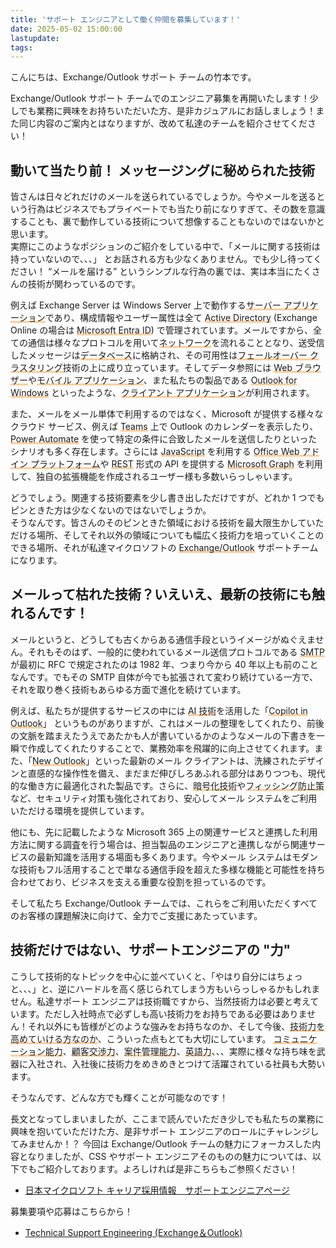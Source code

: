 ```yaml
---
title: 'サポート エンジニアとして働く仲間を募集しています！'
date: 2025-05-02 15:00:00
lastupdate: 
tags:
---
```



こんにちは、Exchange/Outlook サポート チームの竹本です。
 
Exchange/Outlook サポート チームでのエンジニア募集を再開いたします！少しでも業務に興味をお持ちいただいた方、是非カジュアルにお話しましょう！また同じ内容のご案内とはなりますが、改めて私達のチームを紹介させてください！  
 
## 動いて当たり前！ メッセージングに秘められた技術

皆さんは日々どれだけのメールを送られているでしょうか。今やメールを送るという行為はビジネスでもプライベートでも当たり前になりすぎて、その数を意識することも、裏で動作している技術について想像することもないのではないかと思います。  
実際にこのようなポジションのご紹介をしている中で、「メールに関する技術は持っていないので、、、」 とお話される方も少なくありません。でも少し待ってください！ “メールを届ける” というシンプルな行為の裏では、実は本当にたくさんの技術が関わっているのです。
 
例えば Exchange Server は Windows Server 上で動作する<span style="background: linear-gradient(transparent 80%, #ffcc99 80%)">サーバー アプリケーション</span>であり、構成情報やユーザー属性は全て <span style="background: linear-gradient(transparent 80%, #ffcc99 80%)">Active Directory</span> (Exchange Online の場合は <span style="background: linear-gradient(transparent 80%, #ffcc99 80%)">Microsoft Entra ID</span>) で管理されています。メールですから、全ての通信は様々なプロトコルを用いて<span style="background: linear-gradient(transparent 80%, #ffcc99 80%)">ネットワーク</span>を流れることとなり、送受信したメッセージは<span style="background: linear-gradient(transparent 80%, #ffcc99 80%)">データベース</span>に格納され、その可用性は<span style="background: linear-gradient(transparent 80%, #ffcc99 80%)">フェールオーバー クラスタリング</span>技術の上に成り立っています。そしてデータ参照には <span style="background: linear-gradient(transparent 80%, #ffcc99 80%)">Web ブラウザー</span>や<span style="background: linear-gradient(transparent 80%, #ffcc99 80%)">モバイル アプリケーション</span>、また私たちの製品である <span style="background: linear-gradient(transparent 80%, #ffcc99 80%)">Outlook for Windows</span> といったような、<span style="background: linear-gradient(transparent 80%, #ffcc99 80%)">クライアント アプリケーション</span>が利用されます。
 
また、メールをメール単体で利用するのではなく、Microsoft が提供する様々なクラウド サービス、例えば <span style="background: linear-gradient(transparent 80%, #ffcc99 80%)">Teams</span> 上で Outlook のカレンダーを表示したり、<span style="background: linear-gradient(transparent 80%, #ffcc99 80%)">Power Automate</span> を使って特定の条件に合致したメールを送信したりといったシナリオも多く存在します。さらには <span style="background: linear-gradient(transparent 80%, #ffcc99 80%)">JavaScript</span> を利用する <span style="background: linear-gradient(transparent 80%, #ffcc99 80%)">Office Web アドイン プラットフォーム</span>や <span style="background: linear-gradient(transparent 80%, #ffcc99 80%)">REST</span> 形式の API を提供する <span style="background: linear-gradient(transparent 80%, #ffcc99 80%)">Microsoft Graph</span> を利用して、独自の拡張機能を作成されるユーザー様も多数いらっしゃいます。  

どうでしょう。関連する技術要素を少し書き出しただけですが、どれか 1 つでもピンときた方は少なくないのではないでしょうか。  
そうなんです。皆さんのそのピンときた領域における技術を最大限生かしていただける場所、そしてそれ以外の領域についても幅広く技術力を培っていくことのできる場所、それが私達マイクロソフトの <span style="background: linear-gradient(transparent 80%, #ffcc99 80%)">Exchange/Outlook</span> サポートチームになります。  
 
## メールって枯れた技術？いえいえ、最新の技術にも触れるんです！

メールというと、どうしても古くからある通信手段というイメージがぬぐえません。それもそのはず、一般的に使われているメール送信プロトコルである <span style="background: linear-gradient(transparent 80%, #ffcc99 80%)">SMTP</span> が最初に RFC で規定されたのは 1982 年、つまり今から 40 年以上も前のことなんです。でもその SMTP 自体が今でも拡張されて変わり続けている一方で、それを取り巻く技術もあらゆる方面で進化を続けています。  
   
例えば、私たちが提供するサービスの中には <span style="background: linear-gradient(transparent 80%, #ffcc99 80%)">AI 技術</span>を活用した「<span style="background: linear-gradient(transparent 80%, #ffcc99 80%)">Copilot in Outlook</span>」 というものがありますが、これはメールの整理をしてくれたり、前後の文脈を踏まえたうえであたかも人が書いているかのようなメールの下書きを一瞬で作成してくれたりすることで、業務効率を飛躍的に向上させてくれます。また、「<span style="background: linear-gradient(transparent 80%, #ffcc99 80%)">New Outlook</span>」といった最新のメール クライアントは、洗練されたデザインと直感的な操作性を備え、まだまだ伸びしろあふれる部分はありつつも、現代的な働き方に最適化された製品です。さらに、<span style="background: linear-gradient(transparent 80%, #ffcc99 80%)">暗号化技術</span>や<span style="background: linear-gradient(transparent 80%, #ffcc99 80%)">フィッシング防止策</span>など、セキュリティ対策も強化されており、安心してメール システムをご利用いただける環境を提供しています。
 
他にも、先に記載したような Microsoft 365 上の関連サービスと連携した利用方法に関する調査を行う場合は、担当製品のエンジニアと連携しながら関連サービスの最新知識を活用する場面も多くあります。今やメール システムはモダンな技術もフル活用することで単なる通信手段を超えた多様な機能と可能性を持ち合わせており、ビジネスを支える重要な役割を担っているのです。

そして私たち Exchange/Outlook チームでは、これらをご利用いただくすべてのお客様の課題解決に向けて、全力でご支援にあたっています。  
 
## 技術だけではない、サポートエンジニアの "力" 

こうして技術的なトピックを中心に並べていくと、「やはり自分にはちょっと、、、」と、逆にハードルを高く感じられてしまう方もいらっしゃるかもしれません。私達サポート エンジニアは技術職ですから、当然技術力は必要と考えています。ただし入社時点で必ずしも高い技術力をお持ちである必要はありません！それ以外にも皆様がどのような強みをお持ちなのか、そして今後、<span style="background: linear-gradient(transparent 80%, #ffcc99 80%)">技術力を高めていける方なのか</span>、こういった点もとても大切にしています。  <span style="background: linear-gradient(transparent 80%, #ffcc99 80%)">コミュニケーション能力</span>、<span style="background: linear-gradient(transparent 80%, #ffcc99 80%)">顧客交渉力</span>、<span style="background: linear-gradient(transparent 80%, #ffcc99 80%)">案件管理能力</span>、<span style="background: linear-gradient(transparent 80%, #ffcc99 80%)">英語力</span>、、、実際に様々な持ち味を武器に入社され、入社後に技術力をめきめきとつけて活躍されている社員も大勢います。  

そうなんです、どんな方でも輝くことが可能なのです！  
 
長文となってしまいましたが、ここまで読んでいただき少しでも私たちの業務に興味を抱いていただけた方、是非サポート エンジニアのロールにチャレンジしてみませんか！？ 今回は Exchange/Outlook チームの魅力にフォーカスした内容となりましたが、CSS やサポート エンジニアそのものの魅力については、以下でもご紹介しております。よろしければ是非こちらもご参照ください！
 
- [日本マイクロソフト キャリア採用情報　サポートエンジニアページ](https://www.microsoft.com/ja-jp/mscorp/mid-career/se-top)
 
募集要項や応募はこちらから！
 
- [Technical Support Engineering (Exchange＆Outlook)](https://jobs.careers.microsoft.com/global/en/job/1817057/Technical-Support-Engineer---Exchange-%26-Outlook)
